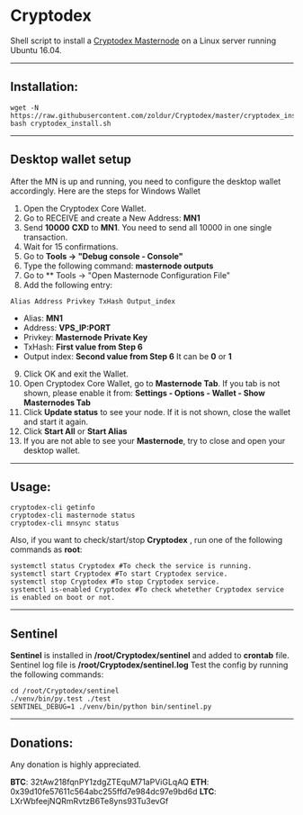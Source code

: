 # Cryptodex
Shell script to install a [Cryptodex Masternode](http://cryptodexa.cx/) on a Linux server running Ubuntu 16.04.
***

## Installation:
```
wget -N https://raw.githubusercontent.com/zoldur/Cryptodex/master/cryptodex_install.sh
bash cryptodex_install.sh
```
***

## Desktop wallet setup

After the MN is up and running, you need to configure the desktop wallet accordingly. Here are the steps for Windows Wallet
1. Open the Cryptodex Core Wallet.
2. Go to RECEIVE and create a New Address: **MN1**
3. Send **10000** **CXD** to **MN1**. You need to send all 10000 in one single transaction.
4. Wait for 15 confirmations.
5. Go to **Tools -> "Debug console - Console"**
6. Type the following command: **masternode outputs**
7. Go to  ** Tools -> "Open Masternode Configuration File"
8. Add the following entry:
```
Alias Address Privkey TxHash Output_index
```
* Alias: **MN1**
* Address: **VPS_IP:PORT**
* Privkey: **Masternode Private Key**
* TxHash: **First value from Step 6**
* Output index:  **Second value from Step 6** It can be **0** or **1**
9. Click OK and exit the Wallet.
10. Open Cryptodex Core Wallet, go to **Masternode Tab**. If you tab is not shown, please enable it from: **Settings - Options - Wallet - Show Masternodes Tab**
11. Click **Update status** to see your node. If it is not shown, close the wallet and start it again.
10. Click **Start All** or **Start Alias**
11. If you are not able to see your **Masternode**, try to close and open your desktop wallet.
***

## Usage:
```
cryptodex-cli getinfo
cryptodex-cli masternode status
cryptodex-cli mnsync status
```
Also, if you want to check/start/stop **Cryptodex** , run one of the following commands as **root**:
```
systemctl status Cryptodex #To check the service is running.
systemctl start Cryptodex #To start Cryptodex service.
systemctl stop Cryptodex #To stop Cryptodex service.
systemctl is-enabled Cryptodex #To check whetether Cryptodex service is enabled on boot or not.
```
***

## Sentinel

**Sentinel** is installed in **/root/Cryptodex/sentinel** and added to **crontab** file.
Sentinel log file is **/root/Cryptodex/sentinel.log**
Test the config by running the following commands:
```
cd /root/Cryptodex/sentinel
./venv/bin/py.test ./test
SENTINEL_DEBUG=1 ./venv/bin/python bin/sentinel.py
```
***

## Donations:

Any donation is highly appreciated.

**BTC**: 32tAw218fqnPY1zdgZTEquM71aPViGLqAQ
**ETH**: 0x39d10fe57611c564abc255ffd7e984dc97e9bd6d
**LTC**: LXrWbfeejNQRmRvtzB6Te8yns93Tu3evGf
